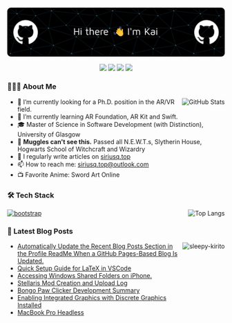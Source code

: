 ![Header](./github-header-image.png)

<p align="center">
  <a href="./CN-README.md"><img src="https://img.shields.io/badge/%E7%AE%80%E4%BD%93%E4%B8%AD%E6%96%87_CN_README-4285F4?style=for-the-badge&logo=googletranslate&logoColor=ffffff
"/></a>
  <a href="https://siriusq.top/en/"><img src="https://img.shields.io/badge/Blog%3A_siriusq.top/en/-333333?style=for-the-badge&logo=hexo"/></a>
  <a href="https://leetcode.com/Siriusq/"><img src="https://img.shields.io/badge/LeetCode-FFA116?style=for-the-badge&logo=leetcode&logoColor=ffffff"/></a>
  <a href="mailto:siriusq.top@outlook.com"><img src="https://img.shields.io/badge/EMail_siriusq.top%40outlook.com-0078D4?style=for-the-badge&logo=microsoftoutlook"/></a>
</p>

### 👨🏻‍💻 About Me
<img 
  src="https://github-readme-stats.vercel.app/api?username=Siriusq&show_icons=true&count_private=true&theme=transparent" 
  alt="GitHub Stats" align="right" />

- 🔭 I’m currently looking for a Ph.D. position in the AR/VR field.
- 🌱 I’m currently learning AR Foundation, AR Kit and Swift.
- 🎓 Master of Science in Software Development (with Distinction), University of Glasgow
- 🔮 **Muggles can't see this.** Passed all N.E.W.T.s, Slytherin House, Hogwarts School of Witchcraft and Wizardry
- 📝 I regularly write articles on [siriusq.top](siriusq.top/en)
- 📫 How to reach me: siriusq.top@outlook.com
- 📺 Favorite Anime: Sword Art Online



### 🛠 Tech Stack
<img 
  src="https://github-readme-stats.vercel.app/api/top-langs/?username=Siriusq&layout=compact&theme=transparent" 
  alt="Top Langs" align="right" />

<p align="left"> 
  <a href="https://github.com/tandpfun/skill-icons" target="_blank" rel="noreferrer"> 
    <img src="https://skillicons.dev/icons?i=c,cs,css,html,java,js,latex,md,py,bootstrap,django,dotnet,eclipse,git,idea,nginx,postgres,powershell,sqlite,unity,visualstudio,vscode,autocad,ai,ps,pr,sketchup&theme=dark&perline=9" alt="bootstrap"/> 
  </a>
</p>



### 📝 Latest Blog Posts
<img 
  src="./sleepy-kirito.gif" 
  alt="sleepy-kirito" align="right" height="160px" />

<!-- Start_Position -->
- [Automatically Update the Recent Blog Posts Section in the Profile ReadMe When a GitHub Pages-Based Blog Is Updated.](https://siriusq.top/en/auto-update-profile-latest-blog-posts.html)
- [Quick Setup Guide for LaTeX in VSCode](https://siriusq.top/en/latex-vscode-quick-config.html)
- [Accessing Windows Shared Folders on iPhone.](https://siriusq.top/en/ios-windows-file-share.html)
- [Stellaris Mod Creation and Upload Log](https://siriusq.top/en/stellaris-mod.html)
- [Bongo Paw Clicker Development Summary](https://siriusq.top/en/bongo-paw-blicker.html)
- [Enabling Integrated Graphics with Discrete Graphics Installed](https://siriusq.top/en/turn-on-igpu.html)
- [MacBook Pro Headless](https://siriusq.top/en/macbook-pro-headless.html)
<!-- End_Position -->
